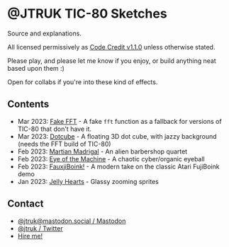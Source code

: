 # @JTRUK TIC-80 Sketches

Source and explanations.

All licensed permissively as [Code Credit v1.1.0](https://codecreditlicense.com/license/1.1.0) unless otherwise stated.

Please play, and please let me know if you enjoy, or build anything neat based upon them :)

Open for collabs if you're into these kind of effects.

## Contents

- Mar 2023: [Fake FFT](./fake-fft) - A fake `fft` function as a fallback for versions of TIC-80 that don't have it.
- Mar 2023: [Dotcube](./dotcube) - A floating 3D dot cube, with jazzy background (needs the FFT build of TIC-80)
- Feb 2023: [Martian Madrigal](./martian-madrigal) - An alien barbershop quartet
- Feb 2023: [Eye of the Machine](./eye-of-the-machine) - A chaotic cyber/organic eyeball
- Feb 2023: [FauxjiBoink!](./fauxjiboink) - A modern take on the classic Atari FujiBoink demo
- Jan 2023: [Jelly Hearts](./jelly-hearts) - Glassy zooming sprites

## Contact

- [@jtruk@mastodon.social / Mastodon](https://mastodon.social/@jtruk)
- [@jtruk / Twitter](https://twitter.com/jtruk)
- [Hire me!](https://www.creativenucleus.com)
